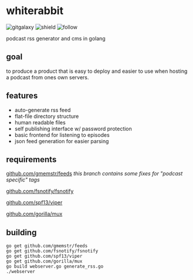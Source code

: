 # whiterabbit

![gitgalaxy](https://img.shields.io/badge/website-gitgalaxy.com-blue.svg) ![shield](https://img.shields.io/badge/live-podcast.gitgalaxy.com-green.svg) ![follow](https://img.shields.io/twitter/follow/gitgalaxy.svg?style=social&label=Follow)


podcast rss generator and cms in golang

## goal

to produce a product that is easy to deploy and easier to use when hosting a podcast from ones own servers. 

## features

 * auto-generate rss feed
 * flat-file directory structure
 * human readable files
 * self publishing interface w/ password protection
 * basic frontend for listening to episodes
 * json feed generation for easier parsing

## requirements

[github.com/gmemstr/feeds](https://github.com/gmemstr/feeds) _this branch contains some fixes for "podcast specific" tags_

[github.com/fsnotify/fsnotify](https://github.com/fsnotify/fsnotify)

[github.com/spf13/viper](https://github.com/spf13/viper)

[github.com/gorilla/mux](https://github.com/gorilla/mux)

## building

```
go get github.com/gmemstr/feeds
go get github.com/fsnotify/fsnotify
go get github.com/spf13/viper
go get github.com/gorilla/mux
go build webserver.go generate_rss.go
./webserver
```
